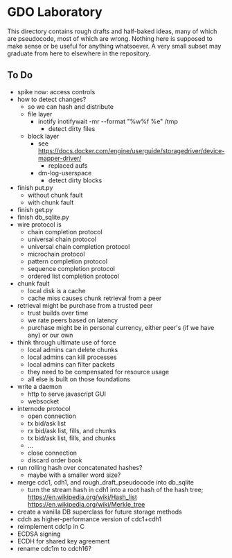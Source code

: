 # GDO Laboratory

This directory contains rough drafts and half-baked ideas, many of
which are pseudocode, most of which are wrong.  Nothing here is
supposed to make sense or be useful for anything whatsoever.  A very
small subset may graduate from here to elsewhere in the repository.

## To Do

- spike now: access controls
- how to detect changes?
    - so we can hash and distribute
    - file layer
        - inotify
            inotifywait -mr --format "%w%f %e" /tmp
            - detect dirty files
    - block layer
        - see https://docs.docker.com/engine/userguide/storagedriver/device-mapper-driver/
            - replaced aufs
        - dm-log-userspace 
            - detect dirty blocks
- finish put.py
    - without chunk fault
    - with chunk fault
- finish get.py
- finish db_sqlite.py
- wire protocol is
    - chain completion protocol
    - universal chain protocol
    - universal chain completion protocol
    - microchain protocol
    - pattern completion protocol
    - sequence completion protocol
    - ordered list completion protocol
- chunk fault
    - local disk is a cache
    - cache miss causes chunk retrieval from a peer
- retrieval might be purchase from a trusted peer
    - trust builds over time
    - we rate peers based on latency
    - purchase might be in personal currency, either peer's (if we
      have any) or our own
- think through ultimate use of force
    - local admins can delete chunks
    - local admins can kill processes
    - local admins can filter packets
    - they need to be compensated for resource usage
    - all else is built on those foundations
- write a daemon 
    - http to serve javascript GUI
    - websocket
- internode protocol
    - open connection
    - tx bid/ask list 
    - rx bid/ask list, fills, and chunks
    - tx bid/ask list, fills, and chunks
    - ...
    - close connection
    - discard order book 
- run rolling hash over concatenated hashes?
    - maybe with a smaller word size?
- merge cdc1, cdh1, and rough_draft_pseudocode into db_sqlite
    - turn the stream hash in cdh1 into a root hash of the hash tree;
      https://en.wikipedia.org/wiki/Hash_list
      https://en.wikipedia.org/wiki/Merkle_tree
- create a vanilla DB superclass for future storage methods
- cdch as higher-performance version of cdc1+cdh1 
- reimplement cdc1p in C
- ECDSA signing
- ECDH for shared key agreement
- rename cdc1m to cdch16?
